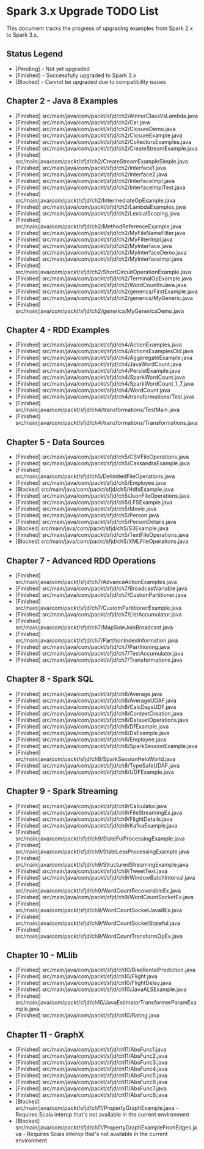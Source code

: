 # Spark 3.x Upgrade TODO List

This document tracks the progress of upgrading examples from Spark 2.x to Spark 3.x.

## Status Legend
- [Pending] - Not yet upgraded
- [Finished] - Successfully upgraded to Spark 3.x
- [Blocked] - Cannot be upgraded due to compatibility issues

## Chapter 2 - Java 8 Examples
- [Finished] src/main/java/com/packt/sfjd/ch2/AInnerClassVsLambda.java
- [Finished] src/main/java/com/packt/sfjd/ch2/Car.java
- [Finished] src/main/java/com/packt/sfjd/ch2/ClosureDemo.java
- [Finished] src/main/java/com/packt/sfjd/ch2/ClosureExample.java
- [Finished] src/main/java/com/packt/sfjd/ch2/CollectorsExamples.java
- [Finished] src/main/java/com/packt/sfjd/ch2/CreateStreamExample.java
- [Finished] src/main/java/com/packt/sfjd/ch2/CreateStreamExampleSimple.java
- [Finished] src/main/java/com/packt/sfjd/ch2/Interface1.java
- [Finished] src/main/java/com/packt/sfjd/ch2/Interface2.java
- [Finished] src/main/java/com/packt/sfjd/ch2/InterfaceImpl.java
- [Finished] src/main/java/com/packt/sfjd/ch2/InterfaceImplTest.java
- [Finished] src/main/java/com/packt/sfjd/ch2/IntermediateOpExample.java
- [Finished] src/main/java/com/packt/sfjd/ch2/LambdaExamples.java
- [Finished] src/main/java/com/packt/sfjd/ch2/LexicalScoping.java
- [Finished] src/main/java/com/packt/sfjd/ch2/MethodReferenceExample.java
- [Finished] src/main/java/com/packt/sfjd/ch2/MyFileNameFilter.java
- [Finished] src/main/java/com/packt/sfjd/ch2/MyFilterImpl.java
- [Finished] src/main/java/com/packt/sfjd/ch2/MyInterface.java
- [Finished] src/main/java/com/packt/sfjd/ch2/MyInterfaceDemo.java
- [Finished] src/main/java/com/packt/sfjd/ch2/MyInterfaceImpl.java
- [Finished] src/main/java/com/packt/sfjd/ch2/ShortCircuitOperationExample.java
- [Finished] src/main/java/com/packt/sfjd/ch2/TerminalOpExample.java
- [Finished] src/main/java/com/packt/sfjd/ch2/WordCountInJava.java
- [Finished] src/main/java/com/packt/sfjd/ch2/generics/FirstExample.java
- [Finished] src/main/java/com/packt/sfjd/ch2/generics/MyGeneric.java
- [Finished] src/main/java/com/packt/sfjd/ch2/generics/MyGenericsDemo.java

## Chapter 4 - RDD Examples
- [Finished] src/main/java/com/packt/sfjd/ch4/ActionExamples.java
- [Finished] src/main/java/com/packt/sfjd/ch4/ActionsExamplesOld.java
- [Finished] src/main/java/com/packt/sfjd/ch4/AggeregateExample.java
- [Finished] src/main/java/com/packt/sfjd/ch4/JavaWordCount.java
- [Finished] src/main/java/com/packt/sfjd/ch4/PersistExample.java
- [Finished] src/main/java/com/packt/sfjd/ch4/SparkWordCount.java
- [Finished] src/main/java/com/packt/sfjd/ch4/SparkWordCount_1_7.java
- [Finished] src/main/java/com/packt/sfjd/ch4/WordCount.java
- [Finished] src/main/java/com/packt/sfjd/ch4/transformations/Test.java
- [Finished] src/main/java/com/packt/sfjd/ch4/transformations/TestMain.java
- [Finished] src/main/java/com/packt/sfjd/ch4/transformations/Transformations.java

## Chapter 5 - Data Sources
- [Finished] src/main/java/com/packt/sfjd/ch5/CSVFileOperations.java
- [Finished] src/main/java/com/packt/sfjd/ch5/CassandraExample.java
- [Finished] src/main/java/com/packt/sfjd/ch5/DelimitedFileOperations.java
- [Finished] src/main/java/com/packt/sfjd/ch5/Employee.java
- [Blocked] src/main/java/com/packt/sfjd/ch5/HdfsExample.java
- [Finished] src/main/java/com/packt/sfjd/ch5/JsonFileOperations.java
- [Finished] src/main/java/com/packt/sfjd/ch5/LFSExample.java
- [Finished] src/main/java/com/packt/sfjd/ch5/Movie.java
- [Finished] src/main/java/com/packt/sfjd/ch5/Person.java
- [Finished] src/main/java/com/packt/sfjd/ch5/PersonDetails.java
- [Blocked] src/main/java/com/packt/sfjd/ch5/S3Example.java
- [Finished] src/main/java/com/packt/sfjd/ch5/TextFileOperations.java
- [Blocked] src/main/java/com/packt/sfjd/ch5/XMLFileOperations.java

## Chapter 7 - Advanced RDD Operations
- [Finished] src/main/java/com/packt/sfjd/ch7/AdvanceActionExamples.java
- [Finished] src/main/java/com/packt/sfjd/ch7/BroadcastVariable.java
- [Finished] src/main/java/com/packt/sfjd/ch7/CustomPartitioner.java
- [Finished] src/main/java/com/packt/sfjd/ch7/CustomPartitionerExample.java
- [Finished] src/main/java/com/packt/sfjd/ch7/ListAccumulator.java
- [Finished] src/main/java/com/packt/sfjd/ch7/MapSideJoinBroadcast.java
- [Finished] src/main/java/com/packt/sfjd/ch7/PartitionIndexInformation.java
- [Finished] src/main/java/com/packt/sfjd/ch7/Partitioning.java
- [Finished] src/main/java/com/packt/sfjd/ch7/TestAccumulator.java
- [Finished] src/main/java/com/packt/sfjd/ch7/Transformations.java

## Chapter 8 - Spark SQL
- [Finished] src/main/java/com/packt/sfjd/ch8/Average.java
- [Finished] src/main/java/com/packt/sfjd/ch8/AverageUDAF.java
- [Finished] src/main/java/com/packt/sfjd/ch8/CalcDaysUDF.java
- [Finished] src/main/java/com/packt/sfjd/ch8/ContextCreation.java
- [Finished] src/main/java/com/packt/sfjd/ch8/DatasetOperations.java
- [Finished] src/main/java/com/packt/sfjd/ch8/DfExample.java
- [Finished] src/main/java/com/packt/sfjd/ch8/DsExample.java
- [Finished] src/main/java/com/packt/sfjd/ch8/Employee.java
- [Finished] src/main/java/com/packt/sfjd/ch8/SparkSessionExample.java
- [Finished] src/main/java/com/packt/sfjd/ch8/SparkSessionHeloWorld.java
- [Finished] src/main/java/com/packt/sfjd/ch8/TypeSafeUDAF.java
- [Finished] src/main/java/com/packt/sfjd/ch8/UDFExample.java

## Chapter 9 - Spark Streaming
- [Finished] src/main/java/com/packt/sfjd/ch9/Calculator.java
- [Finished] src/main/java/com/packt/sfjd/ch9/FileStreamingEx.java
- [Finished] src/main/java/com/packt/sfjd/ch9/FlightDetails.java
- [Finished] src/main/java/com/packt/sfjd/ch9/KafkaExample.java
- [Finished] src/main/java/com/packt/sfjd/ch9/StateFulProcessingExample.java
- [Finished] src/main/java/com/packt/sfjd/ch9/StateLessProcessingExample.java
- [Finished] src/main/java/com/packt/sfjd/ch9/StructuredStreamingExample.java
- [Finished] src/main/java/com/packt/sfjd/ch9/TweetText.java
- [Finished] src/main/java/com/packt/sfjd/ch9/WindowBatchInterval.java
- [Finished] src/main/java/com/packt/sfjd/ch9/WordCountRecoverableEx.java
- [Finished] src/main/java/com/packt/sfjd/ch9/WordCountSocketEx.java
- [Finished] src/main/java/com/packt/sfjd/ch9/WordCountSocketJava8Ex.java
- [Finished] src/main/java/com/packt/sfjd/ch9/WordCountSocketStateful.java
- [Finished] src/main/java/com/packt/sfjd/ch9/WordCountTransformOpEx.java

## Chapter 10 - MLlib
- [Finished] src/main/java/com/packt/sfjd/ch10/BikeRentalPrediction.java
- [Finished] src/main/java/com/packt/sfjd/ch10/Flight.java
- [Finished] src/main/java/com/packt/sfjd/ch10/FlightDelay.java
- [Finished] src/main/java/com/packt/sfjd/ch10/JavaALSExample.java
- [Finished] src/main/java/com/packt/sfjd/ch10/JavaEstimatorTransformerParamExample.java
- [Finished] src/main/java/com/packt/sfjd/ch10/Rating.java

## Chapter 11 - GraphX
- [Finished] src/main/java/com/packt/sfjd/ch11/AbsFunc1.java
- [Finished] src/main/java/com/packt/sfjd/ch11/AbsFunc2.java
- [Finished] src/main/java/com/packt/sfjd/ch11/AbsFunc3.java
- [Finished] src/main/java/com/packt/sfjd/ch11/AbsFunc4.java
- [Finished] src/main/java/com/packt/sfjd/ch11/AbsFunc5.java
- [Finished] src/main/java/com/packt/sfjd/ch11/AbsFunc6.java
- [Finished] src/main/java/com/packt/sfjd/ch11/AbsFunc7.java
- [Finished] src/main/java/com/packt/sfjd/ch11/AbsFunc8.java
- [Blocked] src/main/java/com/packt/sfjd/ch11/PropertyGraphExample.java - Requires Scala interop that's not available in the current environment
- [Blocked] src/main/java/com/packt/sfjd/ch11/PropertyGraphExampleFromEdges.java - Requires Scala interop that's not available in the current environment